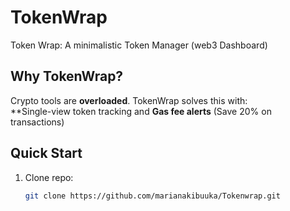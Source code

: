 # TokenWrap
Token Wrap: A minimalistic Token Manager (web3 Dashboard)

 
## Why TokenWrap?  
Crypto tools are **overloaded**. TokenWrap solves this with:  
  **Single-view token tracking and
 **Gas fee alerts** (Save 20% on transactions)  
 

## **Quick Start**  
1. Clone repo:  
   ```bash
   git clone https://github.com/marianakibuuka/Tokenwrap.git
